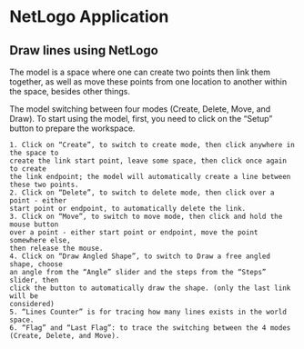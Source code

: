 # NetLogo Application

## Draw lines using NetLogo

The model is a space where one can create two points then link them together, as well as 
move these points from one location to another within the space, besides other things.

The model switching between four modes (Create, Delete, Move, and Draw). 
To start using the model, first, you need to click on the “Setup” button to prepare 
the workspace.

	1. Click on “Create”, to switch to create mode, then click anywhere in the space to 
	create the link start point, leave some space, then click once again to create 
	the link endpoint; the model will automatically create a line between these two points.
	2. Click on “Delete”, to switch to delete mode, then click over a point - either 
	start point or endpoint, to automatically delete the link.
	3. Click on “Move”, to switch to move mode, then click and hold the mouse button 
	over a point - either start point or endpoint, move the point somewhere else, 
	then release the mouse.
	4. Click on “Draw Angled Shape”, to switch to Draw a free angled shape, choose 
	an angle from the “Angle” slider and the steps from the “Steps” slider, then 
	click the button to automatically draw the shape. (only the last link will be 
	considered)
	5. “Lines Counter” is for tracing how many lines exists in the world space.
	6. “Flag” and “Last Flag”: to trace the switching between the 4 modes 
	(Create, Delete, and Move).
